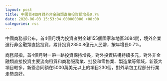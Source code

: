 ```yaml
---
layout: post
title: 中國首4個月對外非金融類直接投資額增長0.7%
date: 2020-06-03 15:53:04.000000000 +08:00
categories: rss
---
```


中國商務部公布，首4個月境內投資者對全球155個國家和地區3084間，境外企業進行非金融類直接投資，累計投資2350.8億元人民幣，按年增長0.7%。

商務部指，首4個月對一帶一路投資保持增長，對外投資結構持續多元，對外非金融類直接投資主要流向租賃和商務服務業、批發和零售業、製造業等領域，新簽大項目較多，新簽合同額在5000萬美元以上的項目230個，對外承包工程部分行業走勢良好。

